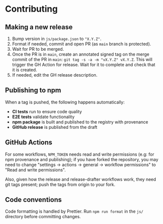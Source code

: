 # Contributing

## Making a new release
1. Bump version in `js/package.json` to `"X.Y.Z"`.
2. Format if needed, commit and open PR (as `main` branch is protected).
3. Wait for PR to be merged.
4. Once the PR is in `main`, create an annotated signed tag on the merge commit
  of the PR in `main`:
  `git tag -s -a -m "vX.Y.Z" vX.Y.Z`. This will trigger the GH Action for
  release. Wait for it to complete and check that it is created.
5. If needed, edit the GH release description.

## Publishing to npm
When a tag is pushed, the following happens automatically:
- **CI tests** run to ensure code quality
- **E2E tests** validate functionality
- **npm package** is built and published to the registry with provenance
- **GitHub release** is published from the draft

## GitHub Actions
For some workflows, `NPM_TOKEN` needs read and write permissions (e.g: for npm
provenance and publishing); if you have forked the repository, you may need to
change "settings -> actions -> general -> workflow permissions" to "Read and
write permissions".

Also, given how the release and release-drafter workflows work, they need git
tags present; push the tags from origin to your fork.

## Code conventions
Code formatting is handled by Prettier. Run `npm run format` in the `js/`
directory before committing changes.